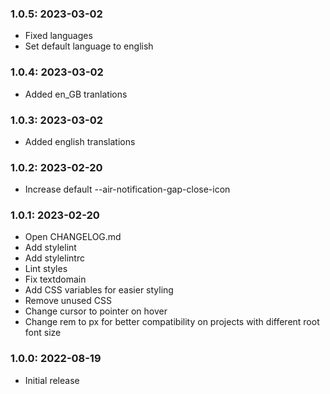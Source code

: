 ### 1.0.5: 2023-03-02

* Fixed languages
* Set default language to english

### 1.0.4: 2023-03-02

* Added en_GB tranlations

### 1.0.3: 2023-03-02

* Added english translations

### 1.0.2: 2023-02-20

* Increase default --air-notification-gap-close-icon

### 1.0.1: 2023-02-20

* Open CHANGELOG.md
* Add stylelint
* Add stylelintrc
* Lint styles
* Fix textdomain
* Add CSS variables for easier styling
* Remove unused CSS
* Change cursor to pointer on hover
* Change rem to px for better compatibility on projects with different root font size

### 1.0.0: 2022-08-19

* Initial release